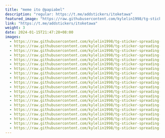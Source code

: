 ```yaml
---
title: "meme ito @papiabel"
description: "regular: https://t.me/addstickers/itoketawa"
featured_image: "https://raw.githubusercontent.com/kylelin1998/tg-sticker-spreading-worldwide-images/main/img/6d0f4769-80a7-4454-ae0b-e8c9453a4eee.jpg"
link: "https://t.me/addstickers/itoketawa"
weight: 3
date: 2024-01-15T21:47:28+08:00
images:
  - https://raw.githubusercontent.com/kylelin1998/tg-sticker-spreading-worldwide-images/main/img/6d0f4769-80a7-4454-ae0b-e8c9453a4eee.jpg
  - https://raw.githubusercontent.com/kylelin1998/tg-sticker-spreading-worldwide-images/main/img/874389ee-064a-48a2-b565-ed77cc378fa5.jpg
  - https://raw.githubusercontent.com/kylelin1998/tg-sticker-spreading-worldwide-images/main/img/2ef82ff1-8095-463e-a543-69e95812670e.jpg
  - https://raw.githubusercontent.com/kylelin1998/tg-sticker-spreading-worldwide-images/main/img/cf5c1fb7-214a-477d-9a8a-751f335ee895.jpg
  - https://raw.githubusercontent.com/kylelin1998/tg-sticker-spreading-worldwide-images/main/img/282ef08d-1c9e-4a6a-bf18-18937e39993c.jpg
  - https://raw.githubusercontent.com/kylelin1998/tg-sticker-spreading-worldwide-images/main/img/19e986c9-9173-4a24-bedb-87bae5293c17.jpg
  - https://raw.githubusercontent.com/kylelin1998/tg-sticker-spreading-worldwide-images/main/img/c23d47c9-5f4a-4fea-8809-60931372064f.jpg
  - https://raw.githubusercontent.com/kylelin1998/tg-sticker-spreading-worldwide-images/main/img/2e82fa06-8f61-4278-a231-9e909c75938b.jpg
  - https://raw.githubusercontent.com/kylelin1998/tg-sticker-spreading-worldwide-images/main/img/6eead1ac-a6b2-478c-a5d7-273b577c15d8.jpg
  - https://raw.githubusercontent.com/kylelin1998/tg-sticker-spreading-worldwide-images/main/img/8cdadac1-fa1e-47c3-82df-79db6a0dbd46.jpg
  - https://raw.githubusercontent.com/kylelin1998/tg-sticker-spreading-worldwide-images/main/img/083b2211-2cf0-45b6-8414-673f8cf22a05.jpg
  - https://raw.githubusercontent.com/kylelin1998/tg-sticker-spreading-worldwide-images/main/img/6d0756f2-d8f3-4d13-8748-fd54e585c942.jpg
  - https://raw.githubusercontent.com/kylelin1998/tg-sticker-spreading-worldwide-images/main/img/2459f5b9-be95-4a4e-a99d-dd188572203d.jpg
  - https://raw.githubusercontent.com/kylelin1998/tg-sticker-spreading-worldwide-images/main/img/0eb9399c-ab50-4ff2-8d21-43092cd2b459.jpg
  - https://raw.githubusercontent.com/kylelin1998/tg-sticker-spreading-worldwide-images/main/img/943d3a74-c063-4259-bafc-a1c5ba89b9f8.jpg
  - https://raw.githubusercontent.com/kylelin1998/tg-sticker-spreading-worldwide-images/main/img/38695056-e138-49d7-a992-ed07661a8988.jpg
  - https://raw.githubusercontent.com/kylelin1998/tg-sticker-spreading-worldwide-images/main/img/957160d9-58ef-4b37-abf6-8d77b92bfdf3.jpg
  - https://raw.githubusercontent.com/kylelin1998/tg-sticker-spreading-worldwide-images/main/img/46ec2b2a-b579-422b-aa3c-e0c198921981.jpg
  - https://raw.githubusercontent.com/kylelin1998/tg-sticker-spreading-worldwide-images/main/img/5e1f1c63-7bdd-4cfb-9d9e-04c6167dc266.jpg
  - https://raw.githubusercontent.com/kylelin1998/tg-sticker-spreading-worldwide-images/main/img/73b514e6-3007-4a9c-b0f6-82fd22b3f5d9.jpg
---
```

